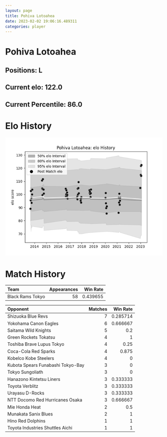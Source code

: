 ```yaml
---  
layout: page  
title: Pohiva Lotoahea  
date: 2023-02-02 19:06:16.489311  
categories: player  
---
```

# Pohiva Lotoahea

## Positions: L

## Current elo: 122.0

## Current Percentile: 86.0

# Elo History


![elo history](history_PohivaLotoahea.png)
# Match History


| Team             |   Appearances |   Win Rate |
|:-----------------|--------------:|-----------:|
| Black Rams Tokyo |            58 |   0.439655 |

| Opponent                          |   Matches |   Win Rate |
|:----------------------------------|----------:|-----------:|
| Shizuoka Blue Revs                |         7 |   0.285714 |
| Yokohama Canon Eagles             |         6 |   0.666667 |
| Saitama Wild Knights              |         5 |   0.2      |
| Green Rockets Tokatsu             |         4 |   1        |
| Toshiba Brave Lupus Tokyo         |         4 |   0.25     |
| Coca-Cola Red Sparks              |         4 |   0.875    |
| Kobelco Kobe Steelers             |         4 |   0        |
| Kubota Spears Funabashi Tokyo-Bay |         3 |   0        |
| Tokyo Sungoliath                  |         3 |   0        |
| Hanazono Kintetsu Liners          |         3 |   0.333333 |
| Toyota Verblitz                   |         3 |   0.333333 |
| Urayasu D-Rocks                   |         3 |   0.333333 |
| NTT Docomo Red Hurricanes Osaka   |         3 |   0.666667 |
| Mie Honda Heat                    |         2 |   0.5      |
| Munakata Sanix Blues              |         2 |   1        |
| Hino Red Dolphins                 |         1 |   1        |
| Toyota Industries Shuttles Aichi  |         1 |   1        |